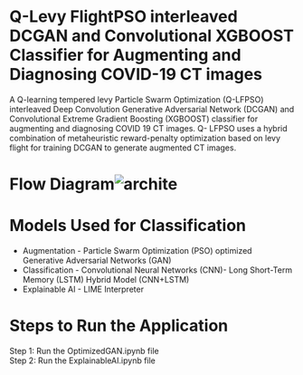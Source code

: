 # Q-Levy FlightPSO interleaved DCGAN and Convolutional XGBOOST Classifier for Augmenting and Diagnosing COVID-19 CT images
A Q-learning tempered levy Particle Swarm Optimization (Q-LFPSO) interleaved Deep Convolution Generative Adversarial Network (DCGAN) and Convolutional Extreme Gradient Boosting (XGBOOST) classifier for augmenting and diagnosing COVID 19 CT images. Q- LFPSO uses a hybrid combination of metaheuristic reward-penalty optimization based on levy flight for training DCGAN to generate augmented CT images.
# Flow Diagram![archite](https://user-images.githubusercontent.com/56253957/202855396-6fe30ce0-87f1-4363-bb07-19fcaecff555.png)
# Models Used for Classification
* Augmentation - Particle Swarm Optimization (PSO) optimized Generative Adversarial Networks (GAN)
* Classification - Convolutional Neural Networks (CNN)- Long Short-Term Memory (LSTM) Hybrid Model (CNN+LSTM)
* Explainable AI - LIME Interpreter
# Steps to Run the Application
Step 1: Run the OptimizedGAN.ipynb file <br/>
Step 2: Run the ExplainableAI.ipynb file <br/> 
